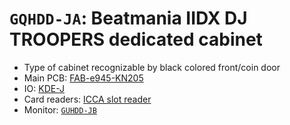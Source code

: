 # `GQHDD-JA`: Beatmania IIDX DJ TROOPERS dedicated cabinet

* Type of cabinet recognizable by black colored front/coin door
* Main PCB: [FAB-e945-KN205](../boards.md#fab-e945-kn205)
* IO: [KDE-J](../io.md#kde-j)
* Card readers: [ICCA slot reader](../io.md#icca)
* Monitor: [`GUHDD-JB`](GUHDD-JB.md)
